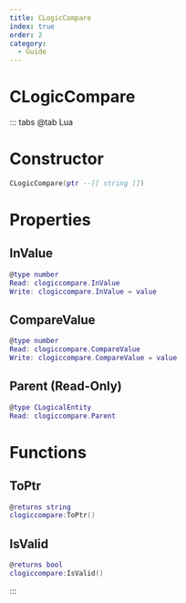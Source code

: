 ```yaml
---
title: CLogicCompare
index: true
order: 2
category:
  - Guide
---
```


# CLogicCompare

::: tabs
@tab Lua
# Constructor
```lua
CLogicCompare(ptr --[[ string ]])
```
# Properties
## InValue 
```lua
@type number
Read: clogiccompare.InValue
Write: clogiccompare.InValue = value
```
## CompareValue 
```lua
@type number
Read: clogiccompare.CompareValue
Write: clogiccompare.CompareValue = value
```
## Parent (Read-Only)
```lua
@type CLogicalEntity
Read: clogiccompare.Parent
```
# Functions
## ToPtr
```lua
@returns string
clogiccompare:ToPtr()
```
## IsValid
```lua
@returns bool
clogiccompare:IsValid()
```

:::